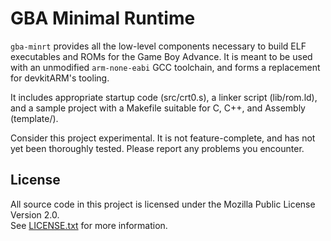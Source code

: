 # GBA Minimal Runtime

`gba-minrt` provides all the low-level components necessary to build ELF
executables and ROMs for the Game Boy Advance. It is meant to be used with an unmodified
`arm-none-eabi` GCC toolchain, and forms a replacement for devkitARM's tooling.

It includes appropriate startup code (src/crt0.s), a linker script (lib/rom.ld),
and a sample project with a Makefile suitable for C, C++, and Assembly (template/).

Consider this project experimental. It is not feature-complete, and has not yet
been thoroughly tested. Please report any problems you encounter.

## License

All source code in this project is licensed under the
Mozilla Public License Version 2.0.\
See [LICENSE.txt](./LICENSE.txt) for more information.
